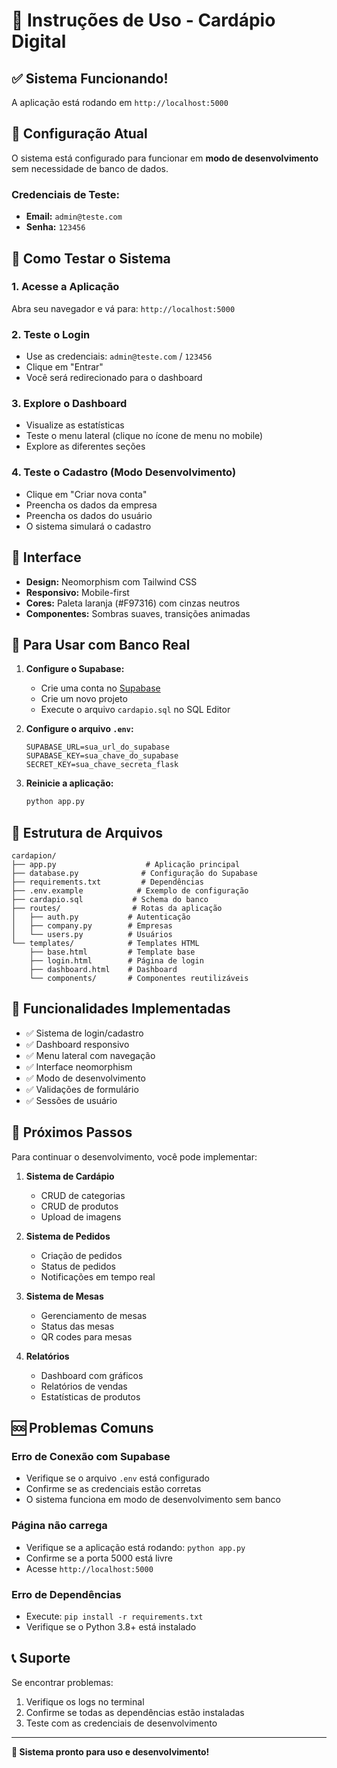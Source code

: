 # 🚀 Instruções de Uso - Cardápio Digital

## ✅ **Sistema Funcionando!**

A aplicação está rodando em `http://localhost:5000`

## 🔧 **Configuração Atual**

O sistema está configurado para funcionar em **modo de desenvolvimento** sem necessidade de banco de dados.

### **Credenciais de Teste:**
- **Email:** `admin@teste.com`
- **Senha:** `123456`

## 📱 **Como Testar o Sistema**

### 1. **Acesse a Aplicação**
Abra seu navegador e vá para: `http://localhost:5000`

### 2. **Teste o Login**
- Use as credenciais: `admin@teste.com` / `123456`
- Clique em "Entrar"
- Você será redirecionado para o dashboard

### 3. **Explore o Dashboard**
- Visualize as estatísticas
- Teste o menu lateral (clique no ícone de menu no mobile)
- Explore as diferentes seções

### 4. **Teste o Cadastro (Modo Desenvolvimento)**
- Clique em "Criar nova conta"
- Preencha os dados da empresa
- Preencha os dados do usuário
- O sistema simulará o cadastro

## 🎨 **Interface**

- **Design:** Neomorphism com Tailwind CSS
- **Responsivo:** Mobile-first
- **Cores:** Paleta laranja (#F97316) com cinzas neutros
- **Componentes:** Sombras suaves, transições animadas

## 🔄 **Para Usar com Banco Real**

1. **Configure o Supabase:**
   - Crie uma conta no [Supabase](https://supabase.com)
   - Crie um novo projeto
   - Execute o arquivo `cardapio.sql` no SQL Editor

2. **Configure o arquivo `.env`:**
   ```env
   SUPABASE_URL=sua_url_do_supabase
   SUPABASE_KEY=sua_chave_do_supabase
   SECRET_KEY=sua_chave_secreta_flask
   ```

3. **Reinicie a aplicação:**
   ```bash
   python app.py
   ```

## 📁 **Estrutura de Arquivos**

```
cardapion/
├── app.py                    # Aplicação principal
├── database.py              # Configuração do Supabase
├── requirements.txt         # Dependências
├── .env.example            # Exemplo de configuração
├── cardapio.sql           # Schema do banco
├── routes/                # Rotas da aplicação
│   ├── auth.py           # Autenticação
│   ├── company.py        # Empresas
│   └── users.py          # Usuários
└── templates/            # Templates HTML
    ├── base.html         # Template base
    ├── login.html        # Página de login
    ├── dashboard.html    # Dashboard
    └── components/       # Componentes reutilizáveis
```

## 🎯 **Funcionalidades Implementadas**

- ✅ Sistema de login/cadastro
- ✅ Dashboard responsivo
- ✅ Menu lateral com navegação
- ✅ Interface neomorphism
- ✅ Modo de desenvolvimento
- ✅ Validações de formulário
- ✅ Sessões de usuário

## 🚀 **Próximos Passos**

Para continuar o desenvolvimento, você pode implementar:

1. **Sistema de Cardápio**
   - CRUD de categorias
   - CRUD de produtos
   - Upload de imagens

2. **Sistema de Pedidos**
   - Criação de pedidos
   - Status de pedidos
   - Notificações em tempo real

3. **Sistema de Mesas**
   - Gerenciamento de mesas
   - Status das mesas
   - QR codes para mesas

4. **Relatórios**
   - Dashboard com gráficos
   - Relatórios de vendas
   - Estatísticas de produtos

## 🆘 **Problemas Comuns**

### **Erro de Conexão com Supabase**
- Verifique se o arquivo `.env` está configurado
- Confirme se as credenciais estão corretas
- O sistema funciona em modo de desenvolvimento sem banco

### **Página não carrega**
- Verifique se a aplicação está rodando: `python app.py`
- Confirme se a porta 5000 está livre
- Acesse `http://localhost:5000`

### **Erro de Dependências**
- Execute: `pip install -r requirements.txt`
- Verifique se o Python 3.8+ está instalado

## 📞 **Suporte**

Se encontrar problemas:
1. Verifique os logs no terminal
2. Confirme se todas as dependências estão instaladas
3. Teste com as credenciais de desenvolvimento

---

**🎉 Sistema pronto para uso e desenvolvimento!**
